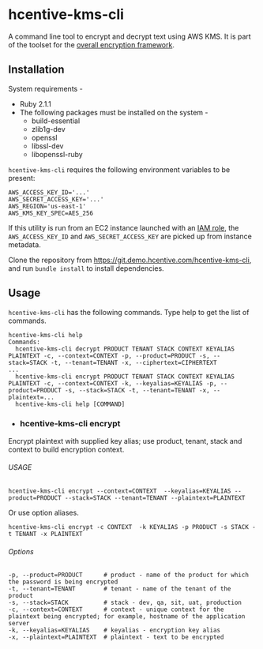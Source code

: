 hcentive-kms-cli
================
A command line tool to encrypt and decrypt text using AWS KMS. It is part of the toolset for the [overall encryption framework](https://hcentivetech-my.sharepoint.com/personal/satyendra_sharma_hcentive_com/_layouts/15/guestaccess.aspx?guestaccesstoken=1j4waC6Kg%2b90kbnOEiyD8BohYtSvUKuvhfPfj8Atne4%3d&docid=2_17e675c6f293b4a198e2aa50ef7903313).

Installation
------------
System requirements -
* Ruby 2.1.1
* The following packages must be installed on the system -
  * build-essential
  * zlib1g-dev
  * openssl
  * libssl-dev
  * libopenssl-ruby

`hcentive-kms-cli` requires the following environment variables to be present:
```
AWS_ACCESS_KEY_ID='...'
AWS_SECRET_ACCESS_KEY='...'
AWS_REGION='us-east-1'
AWS_KMS_KEY_SPEC=AES_256
```
If this utility is run from an EC2 instance launched with an [IAM role](http://docs.aws.amazon.com/AWSEC2/latest/UserGuide/iam-roles-for-amazon-ec2.html), the `AWS_ACCESS_KEY_ID` and `AWS_SECRET_ACCESS_KEY` are picked up from instance metadata.

Clone the repository from https://git.demo.hcentive.com/hcentive-kms-cli, and run `bundle install` to install dependencies.

Usage
-----
`hcentive-kms-cli` has the following commands. Type help to get the list of commands.
```
hcentive-kms-cli help                 
Commands:
  hcentive-kms-cli decrypt PRODUCT TENANT STACK CONTEXT KEYALIAS PLAINTEXT -c, --context=CONTEXT -p, --product=PRODUCT -s, --stack=STACK -t, --tenant=TENANT -x, --ciphertext=CIPHERTEXT             ...
  hcentive-kms-cli encrypt PRODUCT TENANT STACK CONTEXT KEYALIAS PLAINTEXT -c, --context=CONTEXT -k, --keyalias=KEYALIAS -p, --product=PRODUCT -s, --stack=STACK -t, --tenant=TENANT -x, --plaintext=...
  hcentive-kms-cli help [COMMAND]
```

* ### hcentive-kms-cli encrypt
Encrypt plaintext with supplied key alias; use product, tenant, stack and context to build encryption context.

###### USAGE
`hcentive-kms-cli encrypt --context=CONTEXT  --keyalias=KEYALIAS --product=PRODUCT --stack=STACK --tenant=TENANT --plaintext=PLAINTEXT`

Or use option aliases.

`hcentive-kms-cli encrypt -c CONTEXT  -k KEYALIAS -p PRODUCT -s STACK -t TENANT -x PLAINTEXT`

###### Options
```
-p, --product=PRODUCT      # product - name of the product for which the password is being encrypted
-t, --tenant=TENANT        # tenant - name of the tenant of the product
-s, --stack=STACK          # stack - dev, qa, sit, uat, production
-c, --context=CONTEXT      # context - unique context for the plaintext being encrypted; for example, hostname of the application server
-k, --keyalias=KEYALIAS    # keyalias - encryption key alias
-x, --plaintext=PLAINTEXT  # plaintext - text to be encrypted
```
